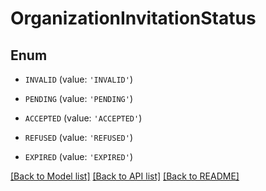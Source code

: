 # OrganizationInvitationStatus


## Enum

* `INVALID` (value: `'INVALID'`)

* `PENDING` (value: `'PENDING'`)

* `ACCEPTED` (value: `'ACCEPTED'`)

* `REFUSED` (value: `'REFUSED'`)

* `EXPIRED` (value: `'EXPIRED'`)

[[Back to Model list]](../README.md#documentation-for-models) [[Back to API list]](../README.md#documentation-for-api-endpoints) [[Back to README]](../README.md)


